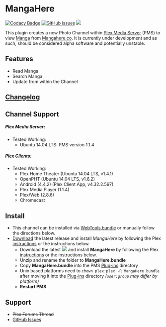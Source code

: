 MangaHere
===========

[![Codacy Badge](https://api.codacy.com/project/badge/Grade/c94a56ddb7a24cfc97e4763d3972103b)](https://www.codacy.com/app/twoure/Mangahere-bundle?utm_source=github.com&amp;utm_medium=referral&amp;utm_content=Twoure/Mangahere.bundle&amp;utm_campaign=Badge_Grade) [![GitHub issues](https://img.shields.io/github/issues/Twoure/MangaHere.bundle.svg?style=flat)](https://github.com/Twoure/MangaHere.bundle/issues) [![](https://img.shields.io/github/release/Twoure/MangaHere.bundle.svg?style=flat)](https://github.com/Twoure/MangaHere.bundle/releases)

This plugin creates a new Photo Channel within [Plex Media Server](https://plex.tv/) (PMS) to view [Manga](https://en.wikipedia.org/wiki/Manga) from [Mangahere.co](http://www.mangahere.co/).  It is currently under development and as such, should be considered alpha software and potentially unstable.

## Features

- Read Manga
- Search Manga
- Update from within the Channel

## [Changelog](Changelog.md#changelog)

## Channel Support

##### Plex Media Server:
- Tested Working:
  - Ubuntu 14.04 LTS: PMS version 1.1.4

##### Plex Clients:
- Tested Working:
  - Plex Home Theater (Ubuntu 14.04 LTS, v1.4.1)
  - OpenPHT (Ubuntu 14.04 LTS, v1.6.2)
  - Android (4.4.2) (Plex Client App, v4.32.2.597)
  - Plex Media Player (1.1.4)
  - Plex/Web (2.8.6)
  - Chromecast

## Install

- This channel can be installed via [WebTools.bundle](https://github.com/dagalufh/WebTools.bundle) or manually follow the directions below.
- [Download](https://github.com/Twoure/MangaHere.bundle/releases) the latest release and install _MangaHere_ by following the Plex [instructions](https://support.plex.tv/hc/en-us/articles/201187656-How-do-I-manually-install-a-channel-) or the instructions below.
  - Download the latest [![](https://img.shields.io/github/release/Twoure/MangaHere.bundle.svg?style=flat)](https://github.com/Twoure/MangaHere.bundle/releases) and install **MangaHere** by following the Plex [instructions](https://support.plex.tv/hc/en-us/articles/201187656-How-do-I-manually-install-a-channel-) or the instructions below.
  - Unzip and rename the folder to **MangaHere.bundle**
  - Copy **MangaHere.bundle** into the PMS [Plug-ins](https://support.plex.tv/hc/en-us/articles/201106098-How-do-I-find-the-Plug-Ins-folder-) directory
  - Unix based platforms need to `chown plex:plex -R MangaHere.bundle` after moving it into the [Plug-ins](https://support.plex.tv/hc/en-us/articles/201106098-How-do-I-find-the-Plug-Ins-folder-) directory _(`user:group` may differ by platform)_
  - **Restart PMS**

## Support

- ~~Plex Forums Thread~~
- [GitHub Issues](https://github.com/Twoure/MangaHere.bundle/issues)
